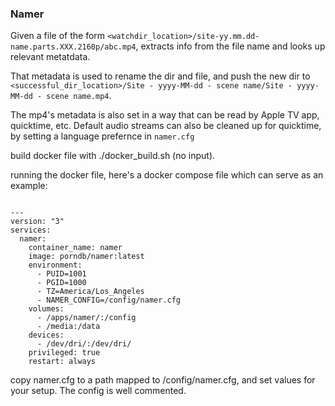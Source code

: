 ### Namer

Given a file of the form ```<watchdir_location>/site-yy.mm.dd-name.parts.XXX.2160p/abc.mp4```, extracts info from the file name and looks up relevant metatdata.


That metadata is used to rename the dir and file, and push the new dir to ```<successful_dir_location>/Site - yyyy-MM-dd - scene name/Site - yyyy-MM-dd - scene name.mp4```.


The mp4's metadata is also set in a way that can be read by Apple TV app, quicktime, etc.   Default audio streams can also be cleaned up for quicktime, by setting a language prefernce in ```namer.cfg```


build docker file with ./docker_build.sh (no input).


running the docker file, here's a docker compose file which can serve as an example:


```docker-compose

---
version: "3"
services:  
  namer:
    container_name: namer
    image: porndb/namer:latest
    environment:
      - PUID=1001
      - PGID=1000
      - TZ=America/Los_Angeles
      - NAMER_CONFIG=/config/namer.cfg
    volumes:
      - /apps/namer/:/config
      - /media:/data
    devices:
      - /dev/dri/:/dev/dri/
    privileged: true
    restart: always

```

copy namer.cfg to a path mapped to /config/namer.cfg, and set values for your setup.   The config is well commented.


